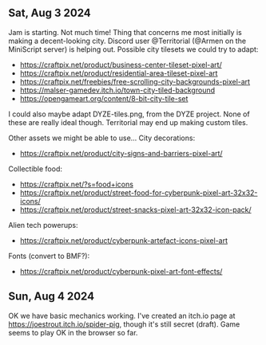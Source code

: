 ## Sat, Aug 3 2024

Jam is starting.  Not much time!  Thing that concerns me most initially is making a decent-looking city.  Discord user @Territorial (@Armen on the MiniScript server) is helping out.  Possible city tilesets we could try to adapt:

- https://craftpix.net/product/business-center-tileset-pixel-art/
- https://craftpix.net/product/residential-area-tileset-pixel-art
- https://craftpix.net/freebies/free-scrolling-city-backgrounds-pixel-art
- https://malser-gamedev.itch.io/town-city-tiled-background
- https://opengameart.org/content/8-bit-city-tile-set

I could also maybe adapt DYZE-tiles.png, from the DYZE project.  None of these are really ideal though.  Territorial may end up making custom tiles.

Other assets we might be able to use...
City decorations:
- https://craftpix.net/product/city-signs-and-barriers-pixel-art/

Collectible food:
- https://craftpix.net/?s=food+icons
- https://craftpix.net/product/street-food-for-cyberpunk-pixel-art-32x32-icons/
- https://craftpix.net/product/street-snacks-pixel-art-32x32-icon-pack/
 
Alien tech powerups:
- https://craftpix.net/product/cyberpunk-artefact-icons-pixel-art

Fonts (convert to BMF?):
- https://craftpix.net/product/cyberpunk-pixel-art-font-effects/

## Sun, Aug 4 2024

OK we have basic mechanics working.  I've created an itch.io page at https://joestrout.itch.io/spider-pig, though it's still secret (draft).  Game seems to play OK in the browser so far.

